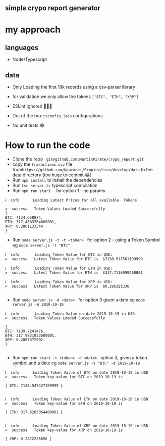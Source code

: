 ## simple crypo report generator

# my approach

## languages

- Node/Typescript

## data

- Only Loading the first 10k records using a csv-parser library

- for validation we only allow the tokens ``["BTC", "ETH", "XRP"]``

- ESLint ignored 🤫️🤫️🤫️️
- Out of the box  `tsconfig.json` configurations
- No unit tests 😂️

# How to run the code

- Clone the repo ` git@github.com:MartinPirate/crypo_report.git`
- copy the `trasactions.csv` file  from`https://github.com/Nparooei/Propine/tree/develop/data` to the data directory (too huge to commit 😂️)
- Run `npm install` to install the dependencies
- Run `tsc server.ts`  typescript compilation
- Run `npm run start  ` for option 1 - no params

```
ℹ  info      Loading Latest Prices for all available  Tokens

✔  success   Token Values Loaded Successfully
{ 
BTC: 7134.658874, 
ETH: 317.4383764800001,
XRP: 0.2861133544
}
```

- Run `node server.js -t -t <token> ` for option 2 - using a Token Symbol eg  `node server.js -t "BTC"`

```
ℹ  info       Loading Token Value for BTC in USD:
✔  success   Latest Token Value for BTC is  $7138.517561199999

ℹ  info       Loading Token Value for ETH in USD:
✔  success   Latest Token Value for ETH is  $317.7116899200001 

ℹ  info       Loading Token Value for XRP in USD:
✔  success   Latest Token Value for XRP is  $0.286321336 


```

- Run `node server.js -d <date> ` for option 3 given a date eg `node server.js -d 2019-10-19`

```
ℹ  info       Loading Token Value on date 2019-10-19 in USD  
✔  success   Token Values Loaded Successfully

{ 
BTC: 7139.7241476,
ETH: 317.9831053500001,
XRP: 0.2867372992 
}


```

- Run `npm run start -t <token> -d <date> ` option 3, given a token symbol and a date
  eg `node server.js -t "BTC" -d 2019-10-19`

```ℹ  info      Loading Token Value of BTC on date 2019-10-19 in USD  
ℹ  info      Loading Token Value of BTC on date 2019-10-19 in USD 
✔  success   Token key-value for BTC on 2019-10-19 is

{ BTC: 7138.547427199999 }


ℹ  info      Loading Token Value of ETH on date 2019-10-19 in USD 
✔  success   Token key-value for ETH on 2019-10-19 is
 
{ ETH: 317.6205854400001 }


ℹ  info      Loading Token Value of XRP on date 2019-10-19 in USD 
✔  success   Token key-value for XRP on 2019-10-19 is
 
{ XRP: 0.2872225896 }
```

